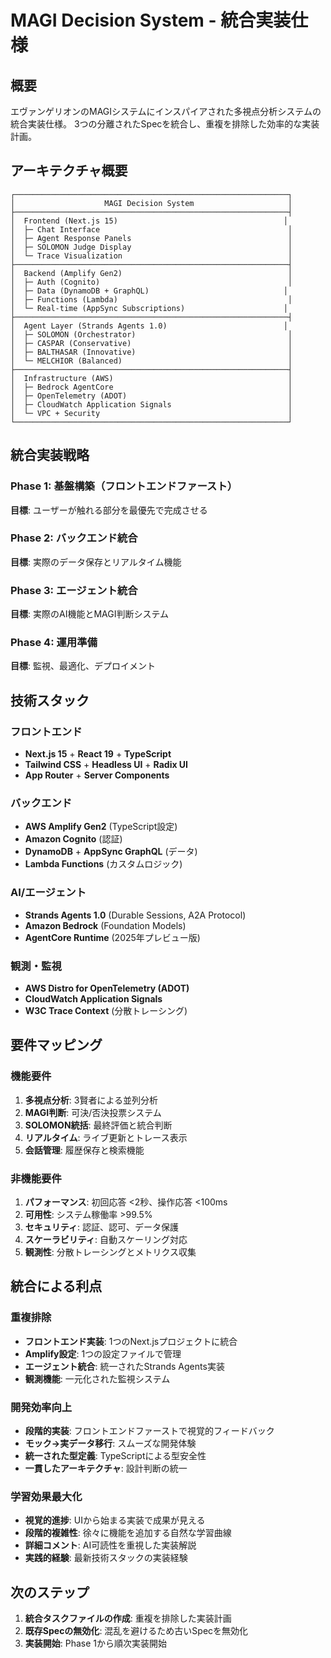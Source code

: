 # MAGI Decision System - 統合実装仕様

## 概要
エヴァンゲリオンのMAGIシステムにインスパイアされた多視点分析システムの統合実装仕様。
3つの分離されたSpecを統合し、重複を排除した効率的な実装計画。

## アーキテクチャ概要

```
┌─────────────────────────────────────────────────────────────┐
│                    MAGI Decision System                     │
├─────────────────────────────────────────────────────────────┤
│  Frontend (Next.js 15)                                     │
│  ├─ Chat Interface                                          │
│  ├─ Agent Response Panels                                   │
│  ├─ SOLOMON Judge Display                                   │
│  └─ Trace Visualization                                     │
├─────────────────────────────────────────────────────────────┤
│  Backend (Amplify Gen2)                                     │
│  ├─ Auth (Cognito)                                          │
│  ├─ Data (DynamoDB + GraphQL)                              │
│  ├─ Functions (Lambda)                                      │
│  └─ Real-time (AppSync Subscriptions)                      │
├─────────────────────────────────────────────────────────────┤
│  Agent Layer (Strands Agents 1.0)                          │
│  ├─ SOLOMON (Orchestrator)                                  │
│  ├─ CASPAR (Conservative)                                   │
│  ├─ BALTHASAR (Innovative)                                  │
│  └─ MELCHIOR (Balanced)                                     │
├─────────────────────────────────────────────────────────────┤
│  Infrastructure (AWS)                                       │
│  ├─ Bedrock AgentCore                                       │
│  ├─ OpenTelemetry (ADOT)                                    │
│  ├─ CloudWatch Application Signals                          │
│  └─ VPC + Security                                          │
└─────────────────────────────────────────────────────────────┘
```

## 統合実装戦略

### Phase 1: 基盤構築（フロントエンドファースト）
**目標**: ユーザーが触れる部分を最優先で完成させる

### Phase 2: バックエンド統合
**目標**: 実際のデータ保存とリアルタイム機能

### Phase 3: エージェント統合
**目標**: 実際のAI機能とMAGI判断システム

### Phase 4: 運用準備
**目標**: 監視、最適化、デプロイメント

## 技術スタック

### フロントエンド
- **Next.js 15** + **React 19** + **TypeScript**
- **Tailwind CSS** + **Headless UI** + **Radix UI**
- **App Router** + **Server Components**

### バックエンド
- **AWS Amplify Gen2** (TypeScript設定)
- **Amazon Cognito** (認証)
- **DynamoDB** + **AppSync GraphQL** (データ)
- **Lambda Functions** (カスタムロジック)

### AI/エージェント
- **Strands Agents 1.0** (Durable Sessions, A2A Protocol)
- **Amazon Bedrock** (Foundation Models)
- **AgentCore Runtime** (2025年プレビュー版)

### 観測・監視
- **AWS Distro for OpenTelemetry (ADOT)**
- **CloudWatch Application Signals**
- **W3C Trace Context** (分散トレーシング)

## 要件マッピング

### 機能要件
1. **多視点分析**: 3賢者による並列分析
2. **MAGI判断**: 可決/否決投票システム
3. **SOLOMON統括**: 最終評価と統合判断
4. **リアルタイム**: ライブ更新とトレース表示
5. **会話管理**: 履歴保存と検索機能

### 非機能要件
1. **パフォーマンス**: 初回応答 <2秒、操作応答 <100ms
2. **可用性**: システム稼働率 >99.5%
3. **セキュリティ**: 認証、認可、データ保護
4. **スケーラビリティ**: 自動スケーリング対応
5. **観測性**: 分散トレーシングとメトリクス収集

## 統合による利点

### 重複排除
- **フロントエンド実装**: 1つのNext.jsプロジェクトに統合
- **Amplify設定**: 1つの設定ファイルで管理
- **エージェント統合**: 統一されたStrands Agents実装
- **観測機能**: 一元化された監視システム

### 開発効率向上
- **段階的実装**: フロントエンドファーストで視覚的フィードバック
- **モック→実データ移行**: スムーズな開発体験
- **統一された型定義**: TypeScriptによる型安全性
- **一貫したアーキテクチャ**: 設計判断の統一

### 学習効果最大化
- **視覚的進捗**: UIから始まる実装で成果が見える
- **段階的複雑性**: 徐々に機能を追加する自然な学習曲線
- **詳細コメント**: AI可読性を重視した実装解説
- **実践的経験**: 最新技術スタックの実装経験

## 次のステップ

1. **統合タスクファイルの作成**: 重複を排除した実装計画
2. **既存Specの無効化**: 混乱を避けるため古いSpecを無効化
3. **実装開始**: Phase 1から順次実装開始